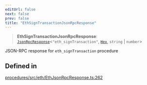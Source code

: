 ```yaml
---
editUrl: false
next: false
prev: false
title: "EthSignTransactionJsonRpcResponse"
---
```


> **EthSignTransactionJsonRpcResponse**: [`JsonRpcResponse`](/reference/tevm/jsonrpc/type-aliases/jsonrpcresponse/)\<`"eth_signTransaction"`, [`Hex`](/reference/tevm/utils/type-aliases/hex/), `string` \| `number`\>

JSON-RPC response for `eth_signTransaction` procedure

## Defined in

[procedures/src/eth/EthJsonRpcResponse.ts:262](https://github.com/evmts/tevm-monorepo/blob/main/packages/procedures/src/eth/EthJsonRpcResponse.ts#L262)
